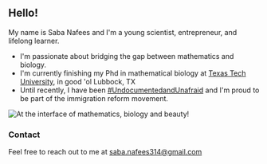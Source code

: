 ## Hello! 

My name is Saba Nafees and I'm a young scientist, entrepreneur, and lifelong learner.  
- I'm passionate about bridging the gap between mathematics and biology.
- I'm currently finishing my Phd in mathematical biology at [Texas Tech University](http://www.ttu.edu/), in good 'ol Lubbock, TX
- Until recently, I have been [#UndocumentedandUnafraid](http://dreamwithmemovie.com/) and I'm proud to be part of the immigration reform movement.
    
![At the interface of mathematics, biology and beauty!](https://scontent-dfw5-1.xx.fbcdn.net/v/t1.0-9/81324563_1400317103463716_5255701250472673280_o.jpg?_nc_cat=103&_nc_sid=2d5d41&_nc_ohc=XUzSNx9LDDAAX9ags9M&_nc_ht=scontent-dfw5-1.xx&oh=b644d99c210a3b77029c523b6fbaf3ef&oe=5E96DD17)



### Contact

Feel free to reach out to me at saba.nafees314@gmail.com
